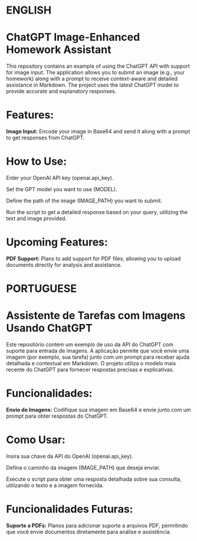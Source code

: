 # ENGLISH

# ChatGPT Image-Enhanced Homework Assistant
This repository contains an example of using the ChatGPT API with support for image input. The application allows you to submit an image (e.g., your homework) along with a prompt to receive context-aware and detailed assistance in Markdown. The project uses the latest ChatGPT model to provide accurate and explanatory responses.

# Features:

**Image Input:** Encode your image in Base64 and send it along with a prompt to get responses from ChatGPT.

# How to Use:
Enter your OpenAI API key (openai.api_key).

Set the GPT model you want to use (MODEL).

Define the path of the image (IMAGE_PATH) you want to submit.

Run the script to get a detailed response based on your query, utilizing the text and image provided.

# Upcoming Features:

**PDF Support:** Plans to add support for PDF files, allowing you to upload documents directly for analysis and assistance.

# PORTUGUESE

# Assistente de Tarefas com Imagens Usando ChatGPT
Este repositório contém um exemplo de uso da API do ChatGPT com suporte para entrada de imagens. A aplicação permite que você envie uma imagem (por exemplo, sua tarefa) junto com um prompt para receber ajuda detalhada e contextual em Markdown. O projeto utiliza o modelo mais recente do ChatGPT para fornecer respostas precisas e explicativas.

# Funcionalidades:

**Envio de Imagens:** Codifique sua imagem em Base64 e envie junto com um prompt para obter respostas do ChatGPT.

# Como Usar:

Insira sua chave da API do OpenAI (openai.api_key).

Defina o caminho da imagem (IMAGE_PATH) que deseja enviar.

Execute o script para obter uma resposta detalhada sobre sua consulta, utilizando o texto e a imagem fornecida.

# Funcionalidades Futuras:
**Suporte a PDFs:** Planos para adicionar suporte a arquivos PDF, permitindo que você envie documentos diretamente para análise e assistência.
